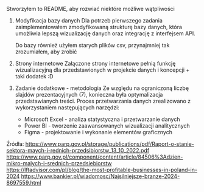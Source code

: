Stworzyłem to README, aby rozwiać niektóre możliwe wątpliwości

1. Modyfikacja bazy danych 
   Dla potrzeb pierwszego zadania zaimplementowałem zmodyfikowaną strukturę bazy danych, która umożliwia lepszą wizualizację danych oraz integrację z interfejsem API. 

   Do bazy również użyłem starych plików csv, przynajmniej tak zrozumiałem, aby zrobić 
   
2. Strony internetowe 
   Załączone strony internetowe pełnią funkcję wizualizacyjną dla przedstawionych w projekcie danych i koncepcji + taki dodatek :D

3. Zadanie dodatkowe - metodologia 
   Ze względu na ograniczoną liczbę slajdów prezentacyjnych (7), konieczna była optymalizacja przedstawianych treści. Proces przetwarzania danych zrealizowano z wykorzystaniem następujących narzędzi:
   - Microsoft Excel - analiza statystyczna i przetwarzanie danych
   - Power BI - tworzenie zaawansowanych wizualizacji analitycznych
   - Figma - projektowanie i wykonanie elementów graficznych
 
 
 Źródła:
https://www.parp.gov.pl/storage/publications/pdf/Raport-o-stanie-sektora-maych-i-rednich-przedsibiorstw_13_10_2022.pdf
https://www.parp.gov.pl/component/content/article/84506%3Adzien-mikro-malych-i-srednich-przedsiebiorstw
https://lftadvisor.com/pl/blog/the-most-profitable-businesses-in-poland-in-2024
https://www.bankier.pl/wiadomosc/Najsilniejsze-branze-2024-8697559.html



